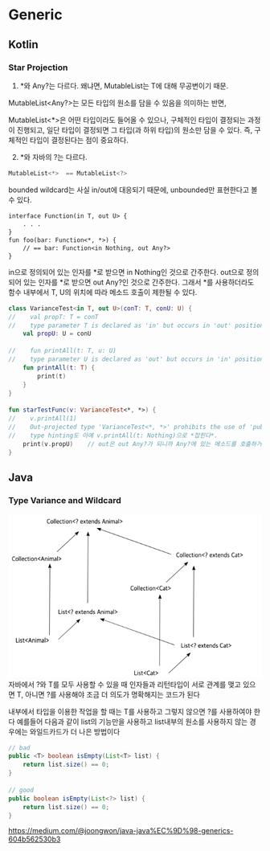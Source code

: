 # Generic


## Kotlin
### Star Projection
1. *와 Any?는 다르다.
왜냐면, MutableList<T>는 T에 대해 무공변이기 때문.

MutableList<Any?>는 모든 타입의 원소를 담을 수 있음을 의미하는 반면,

MutableList<*>은 어떤 타입이라도 들어올 수 있으나, 구체적인 타입이 결정되는 과정이 진행되고, 일단 타입이 결정되면 그 타입(과 하위 타입)의 원소만 담을 수 있다. 즉, 구체적인 타입이 결정된다는 점이 중요하다.

2. *와 자바의 ?는 다르다.
``` kotlin
MutableList<*>  == MutableList<?>
```
bounded wildcard는 사실 in/out에 대응되기 때문에, unbounded만 표현한다고 볼 수 있다.
```
interface Function(in T, out U> {
    . . .
}
fun foo(bar: Function<*, *>) {
    // == bar: Function<in Nothing, out Any?>
}
```
in으로 정의되어 있는 인자를 *로 받으면 in Nothing인 것으로 간주한다.
out으로 정의되어 있는 인자를 *로 받으면 out Any?인 것으로 간주한다.
그래서 *를 사용하더라도 함수 내부에서 T, U의 위치에 따라 메소드 호출이 제한될 수 있다.

``` kotlin
class VarianceTest<in T, out U>(conT: T, conU: U) {
//    val propT: T = conT
//    type parameter T is declared as 'in' but occurs in 'out' position in type T
    val propU: U = conU

//    fun printAll(t: T, u: U)
//    type parameter U is declared as 'out' but occurs in 'in' position in type U
    fun printAll(t: T) {
        print(t)
    }
}

fun starTestFunc(v: VarianceTest<*, *>) {
//    v.printAll(1)
//    Out-projected type 'VarianceTest<*, *>' prohibits the use of 'public final fun printAll(t: T): Unit defined in VarianceTest'
//    type hinting도 아예 v.printAll(t: Nothing)으로 *잡힌다*.
    print(v.propU)    // out은 out Any?가 되니까 Any?에 있는 메소드를 호출하거나 하는건 잘 된다.
}
```



## Java
### Type Variance and Wildcard
![java-wildcard-subtyping](../asset/Java/java-wildcard-subtyping.png)
자바에서 ?와 T를 모두 사용할 수 있을 때 인자들과 리턴타입이 서로 관계를 맺고 있으면 T, 아니면 ?를 사용해야 조금 더 의도가 명확해지는 코드가 된다

내부에서 타입을 이용한 작업을 할 때는 T를 사용하고 그렇지 않으면 ?를 사용하여야 한다
예를들어 다음과 같이 list의 기능만을 사용하고 list내부의 원소를 사용하지 않는 경우에는 와일드카드가 더 나은 방법이다
``` java
// bad
public <T> boolean isEmpty(List<T> list) {
    return list.size() == 0;
}

// good
public boolean isEmpty(List<?> list) {
    return list.size() == 0;
}
````


https://medium.com/@joongwon/java-java%EC%9D%98-generics-604b562530b3